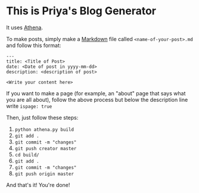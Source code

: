 This is Priya's Blog Generator
==============================

It uses [Athena](https://github.com/apas/athena).

To make posts, simply make a [Markdown](https://github.com/adam-p/markdown-here/wiki/Markdown-Cheatsheet) file called `<name-of-your-post>.md` and follow this format:

```
---
title: <Title of Post>
date: <Date of post in yyyy-mm-dd>
description: <description of post>

<Write your content here>
```

If you want to make a page (for example, an "about" page that says what you are all about), follow the above process but below the description line write `ispage: true`

Then, just follow these steps:
1. `python athena.py build`
2. `git add .`
3. `git commit -m "changes"`
4. `git push creator master`
5. `cd build/`
6. `git add .`
7. `git commit -m "changes"`
8. `git push origin master`

And that's it! You're done!